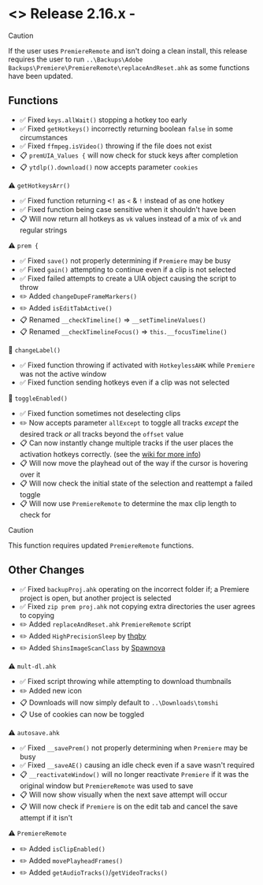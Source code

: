# <> Release 2.16.x - 
> [!Caution]
> If the user uses `PremiereRemote` and isn't doing a clean install, this release requires the user to run `..\Backups\Adobe Backups\Premiere\PremiereRemote\replaceAndReset.ahk` as some functions have been updated.

## Functions
- ✅ Fixed `keys.allWait()` stopping a hotkey too early
- ✅ Fixed `getHotkeys()` incorrectly returning boolean `false` in some circumstances
- ✅ Fixed `ffmpeg.isVideo()` throwing if the file does not exist
- 📋 `premUIA_Values {` will now check for stuck keys after completion 
- 📋 `ytdlp().download()` now accepts parameter `cookies`

⚠️ `getHotkeysArr()`
- ✅ Fixed function returning <kbd><!</kbd> as `<` & `!` instead of as one hotkey
- ✅ Fixed function being case sensitive when it shouldn't have been
- 📋 Will now return all hotkeys as `vk` values instead of a mix of `vk` and regular strings

⚠️ `prem {`
- ✅ Fixed `save()` not properly determining if `Premiere` may be busy
- ✅ Fixed `gain()` attempting to continue even if a clip is not selected
- ✅ Fixed failed attempts to create a UIA object causing the script to throw
- ✏️ Added `changeDupeFrameMarkers()`
- ✏️ Added `isEditTabActive()`
- 📋 Renamed `__checkTimeline()` => `__setTimelineValues()`
- 📋 Renamed `__checkTimelineFocus()` => `this.__focusTimeline()`

📍 `changeLabel()`
- ✅ Fixed function throwing if activated with `HotkeylessAHK` while `Premiere` was not the active window
- ✅ Fixed function sending hotkeys even if a clip was not selected

📍 `toggleEnabled()`
- ✅ Fixed function sometimes not deselecting clips
- ✏️ Now accepts parameter `allExcept` to toggle all tracks *except* the desired track *or* all tracks beyond the `offset` value
- 📋 Can now instantly change multiple tracks if the user places the activation hotkeys correctly. (see the [wiki for more info](<https://github.com/Tomshiii/ahk/wiki/Adobe-Functions#premtoggleenabled>))
- 📋 Will now move the playhead out of the way if the cursor is hovering over it
- 📋 Will now check the initial state of the selection and reattempt a failed toggle
- 📋 Will now use `PremiereRemote` to determine the max clip length to check for
> [!Caution]
> This function requires updated `PremiereRemote` functions.

## Other Changes
- ✅ Fixed `backupProj.ahk` operating on the incorrect folder if; a Premiere project is open, but another project is selected
- ✅ Fixed `zip prem proj.ahk` not copying extra directories the user agrees to copying
- ✏️ Added `replaceAndReset.ahk` `PremiereRemote` script
- ✏️ Added `HighPrecisionSleep` by [thqby](<https://github.com/thqby/ahk2_lib/blob/master/HighPrecisionSleep.ahk>)
- ✏️ Added `ShinsImageScanClass` by [Spawnova](<https://github.com/Spawnova/ShinsImageScanClass/blob/main/AHK%20V2/ShinsImageScanClass.ahk>)

⚠️ `mult-dl.ahk`
- ✅ Fixed script throwing while attempting to download thumbnails
- ✏️ Added new icon
- 📋 Downloads will now simply default to `..\Downloads\tomshi`
- 📋 Use of cookies can now be toggled

⚠️ `autosave.ahk`
- ✅ Fixed `__savePrem()` not properly determining when `Premiere` may be busy
- ✅ Fixed `__saveAE()` causing an idle check even if a save wasn't required
- 📋 `__reactivateWindow()` will no longer reactivate `Premiere` if it was the original window but `PremiereRemote` was used to save
- 📋 Will now show visually when the next save attempt will occur
- 📋 Will now check if `Premiere` is on the edit tab and cancel the save attempt if it isn't

⚠️ `PremiereRemote`
- ✏️ Added `isClipEnabled()`
- ✏️ Added `movePlayheadFrames()`
- ✏️ Added `getAudioTracks()`/`getVideoTracks()`
